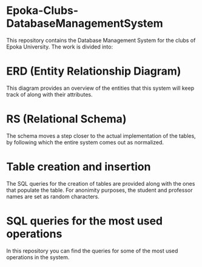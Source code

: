 # Epoka-Clubs-DatabaseManagementSystem

This repository contains the Database Management System for the clubs of Epoka University. The work is divided into: 

# ERD (Entity Relationship Diagram) 
This diagram provides an overview of the entities that this system will keep track of along with their attributes.

# RS (Relational Schema) 
The schema moves a step closer to the actual implementation of the tables, by following which the entire system comes out as normalized. 

# Table creation and insertion
The SQL queries for the creation of tables are provided along with the ones that populate the table. For anonimity purposes, the student and professor names are set as random characters. 

# SQL queries for the most used operations 
In this repository you can find the queries for some of the most used operations in the system. 
